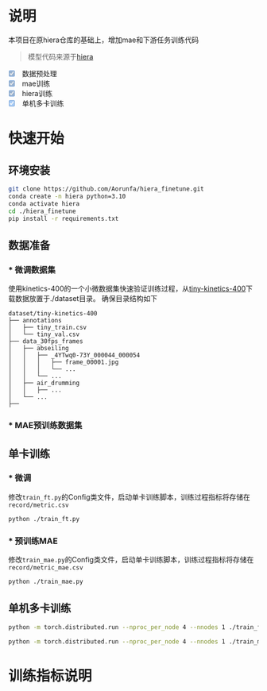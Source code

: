 # 说明
本项目在原hiera仓库的基础上，增加mae和下游任务训练代码
> 模型代码来源于[hiera](https://github.com/facebookresearch/hiera)
- [x] <input type="checkbox" disabled checked> 数据预处理
- [x] <input type="checkbox" disabled checked> mae训练
- [x] <input type="checkbox" disabled checked> hiera训练
- [x] <input type="checkbox" disabled > 单机多卡训练

# 快速开始
## 环境安装
```bash
git clone https://github.com/Aorunfa/hiera_finetune.git
conda create -n hiera python=3.10
conda activate hiera
cd ./hiera_finetune
pip install -r requirements.txt
```

## 数据准备
### * 微调数据集
使用kinetics-400的一个小微数据集快速验证训练过程，从[tiny-kinetics-400](https://github.com/Tramac/tiny-kinetics-400)下载数据放置于./dataset目录。
确保目录结构如下
```text
dataset/tiny-kinetics-400
├── annotations
│   ├── tiny_train.csv
│   └── tiny_val.csv
├── data_30fps_frames
│   ├── abseiling
│   │   ├── _4YTwq0-73Y_000044_000054
│   │   │   ├── frame_00001.jpg
│   │   │   └── ...
│   │   └── ...
│   ├── air_drumming
│   │   ├── ...
│   └── ...
├──
```
### * MAE预训练数据集


## 单卡训练
### * 微调
修改`train_ft.py`的Config类文件，启动单卡训练脚本，训练过程指标将存储在`record/metric.csv`
```bash
python ./train_ft.py
```
### * 预训练MAE
修改`train_mae.py`的Config类文件，启动单卡训练脚本，训练过程指标将存储在`record/metric_mae.csv`
```bash
python ./train_mae.py
```

## 单机多卡训练
```bash
python -m torch.distributed.run --nproc_per_node 4 --nnodes 1 ./train_ft_dist.py

python -m torch.distributed.run --nproc_per_node 4 --nnodes 1 ./train_mae_dist.py
```

# 训练指标说明



